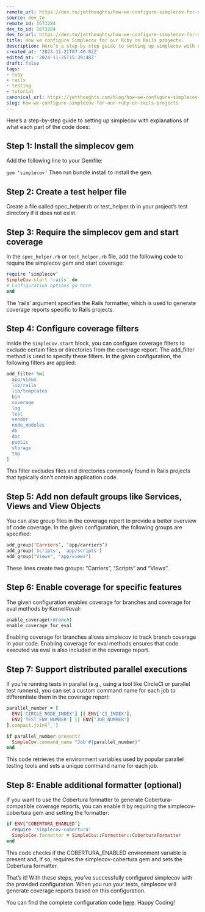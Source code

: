 ```yaml
---
remote_url: https://dev.to/jetthoughts/how-we-configure-simplecov-for-our-ruby-on-rails-projects-3hlp
source: dev_to
remote_id: 1673284
dev_to_id: 1673284
dev_to_url: https://dev.to/jetthoughts/how-we-configure-simplecov-for-our-ruby-on-rails-projects-3hlp
title: How we configure Simplecov for our Ruby on Rails projects.
description: Here’s a step-by-step guide to setting up simplecov with explanations of what each part of the code...
created_at: '2023-11-21T07:40:02Z'
edited_at: '2024-11-25T15:39:48Z'
draft: false
tags:
- ruby
- rails
- testing
- tutorial
canonical_url: https://jetthoughts.com/blog/how-we-configure-simplecov-for-our-ruby-on-rails-projects/
slug: how-we-configure-simplecov-for-our-ruby-on-rails-projects
---
```


Here’s a step-by-step guide to setting up simplecov with explanations of what each part of the code does:

## Step 1: Install the simplecov gem

Add the following line to your Gemfile:

`gem ‘simplecov’`
Then run bundle install to install the gem.

## Step 2: Create a test helper file
Create a file called spec_helper.rb or test_helper.rb in your project’s test directory if it does not exist.

## Step 3: Require the simplecov gem and start coverage
In the `spec_helper.rb` or `test_helper.rb` file, add the following code to require the simplecov gem and start coverage:
```ruby
require ‘simplecov’
SimpleCov.start 'rails' do
# Configuration options go here
end
```
The ‘rails’ argument specifies the Rails formatter, which is used to generate coverage reports specific to Rails projects.

## Step 4: Configure coverage filters
Inside the `SimpleCov.start` block, you can configure coverage filters to exclude certain files or directories from the coverage report. The add_filter method is used to specify these filters. In the given configuration, the following filters are applied:
```ruby
add_filter %w[
  app/views 
  lib/rails 
  lib/templates
  bin 
  coverage 
  log 
  test 
  vendor 
  node_modules 
  db 
  doc   
  public 
  storage 
  tmp
]
```
This filter excludes files and directories commonly found in Rails projects that typically don’t contain application code.

## Step 5: Add non default groups like Services, Views and View Objects
You can also group files in the coverage report to provide a better overview of code coverage. In the given configuration, the following groups are specified:
```ruby
add_group(‘Carriers’, ‘app/carriers’)
add_group('Scripts', 'app/scripts')
add_group("Views", "app/views")
```
These lines create two groups: “Carriers”, “Scripts” and “Views”.

## Step 6: Enable coverage for specific features
The given configuration enables coverage for branches and coverage for eval methods by Kernel#eval:
```ruby
enable_coverage(:branch)
enable_coverage_for_eval
```
Enabling coverage for branches allows simplecov to track branch coverage in your code. Enabling coverage for eval methods ensures that code executed via eval is also included in the coverage report.

## Step 7: Support distributed parallel executions
If you’re running tests in parallel (e.g., using a tool like CircleCI or parallel test runners), you can set a custom command name for each job to differentiate them in the coverage report:
```ruby
parallel_number = [
  ENV['CIRCLE_NODE_INDEX'] || ENV['CI_INDEX'],
  ENV['TEST_ENV_NUMBER'] || ENV['JOB_NUMBER']
].compact.join('_')

if parallel_number.present?
  SimpleCov.command_name "Job #{parallel_number}"
end
```
This code retrieves the environment variables used by popular parallel testing tools and sets a unique command name for each job.

## Step 8: Enable additional formatter (optional)
If you want to use the Cobertura formatter to generate Cobertura-compatible coverage reports, you can enable it by requiring the simplecov-cobertura gem and setting the formatter:
```ruby
if ENV[‘COBERTURA_ENABLED’]
  require 'simplecov-cobertura'
  SimpleCov.formatter = SimpleCov::Formatter::CoberturaFormatter
end
```
This code checks if the COBERTURA_ENABLED environment variable is present and, if so, requires the simplecov-cobertura gem and sets the Cobertura formatter.

That’s it! With these steps, you’ve successfully configured simplecov with the provided configuration. When you run your tests, simplecov will generate coverage reports based on this configuration.

You can find the complete configuration code [here](https://github.com/jetthoughts/jt_tools/blob/master/lib/install/.simplecov). Happy Coding!